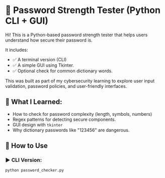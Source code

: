 # 🔐 Password Strength Tester (Python CLI + GUI)

Hi! This is a Python-based password strength tester that helps users understand how secure their password is.

It includes:
- ✅ A terminal version (CLI)
- ✅ A simple GUI using Tkinter.
- ✅ Optional check for common dictionary words.

This was built as part of my cybersecurity learning to explore user input validation, password policies, and user-friendly interfaces.

## 🧠 What I Learned:

- How to check for password complexity (length, symbols, numbers)
- Regex patterns for detecting secure components.
- GUI design with `tkinter`
- Why dictionary passwords like "123456" are dangerous.

## 🚀 How to Use

### ▶️ CLI Version:
```bash
python password_checker.py
